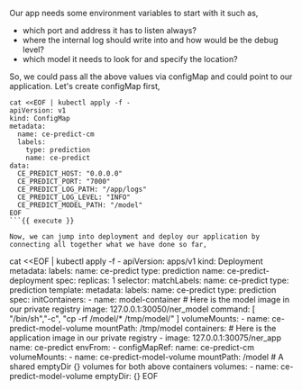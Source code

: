 Our app needs some environment variables to start with it such as,

* which port and address it has to listen always?
* where the internal log should write into and how would be the debug level?
* which model it needs to look for and specify the location?

So, we could pass all the above values via configMap and could point to our application. Let's create configMap first,

```
cat <<EOF | kubectl apply -f -
apiVersion: v1
kind: ConfigMap
metadata:
  name: ce-predict-cm
  labels:
    type: prediction
    name: ce-predict
data:
  CE_PREDICT_HOST: "0.0.0.0"
  CE_PREDICT_PORT: "7000"
  CE_PREDICT_LOG_PATH: "/app/logs"
  CE_PREDICT_LOG_LEVEL: "INFO"
  CE_PREDICT_MODEL_PATH: "/model"
EOF
```{{ execute }}

Now, we can jump into deployment and deploy our application by connecting all together what we have done so far,

```
cat <<EOF | kubectl apply -f -
apiVersion: apps/v1
kind: Deployment
metadata:
  labels:
      name: ce-predict
      type: prediction
  name: ce-predict-deployment
spec:
  replicas: 1
  selector:
    matchLabels:
      name: ce-predict
      type: prediction
  template:
    metadata:
      labels:
        name: ce-predict
        type: prediction
    spec:
      initContainers:
      - name: model-container
        # Here is the model image in our private registry
        image: 127.0.0.1:30050/ner_model
        command: [ "/bin/sh","-c", "cp -rf /model/* /tmp/model/" ]
        volumeMounts:
          - name: ce-predict-model-volume
            mountPath: /tmp/model
      containers:
        # Here is the application image in our private registry
      - image: 127.0.0.1:30075/ner_app
        name: ce-predict
        envFrom:
        - configMapRef:
            name: ce-predict-cm
        volumeMounts:
          - name: ce-predict-model-volume
            mountPath: /model
      # A shared emptyDir {} volumes for both above containers
      volumes:
        - name: ce-predict-model-volume
          emptyDir: {}
EOF
```{{ execute }}